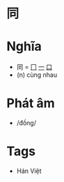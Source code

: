 # 同

# Nghĩa
* 同 = [冂](冂.md) [一](一.md) [口](口.md)
* (n) cùng nhau

# Phát âm
* /đồng/

# Tags
* Hán Việt

<script>window.HANZI_FIELD='同';</script>

